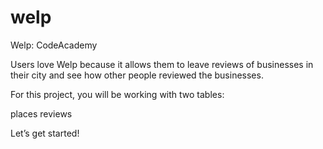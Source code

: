 # welp
Welp: CodeAcademy

Users love Welp because it allows them to leave reviews of businesses in their city and see how other people reviewed the businesses.

For this project, you will be working with two tables:

places
reviews

Let’s get started!
